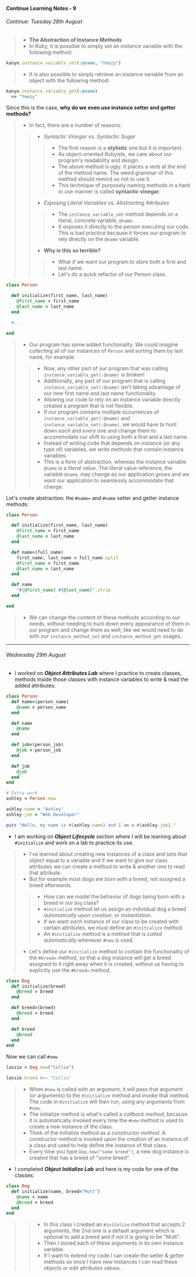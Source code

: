 #### Continue Learning Notes - 9

###### Continue: Tuesday 28th August

>* __The Abstraction of Instance Methods__
>* In Ruby, it is possible to simply set an instance variable with the following method:
```Ruby
kanye.instance_variable_set(:@name, "Yeezy")
```
>* It is also possible to simply retrieve an instance variable from an object with the following method:
```Ruby
kanye.instance_variable_get(:@name)
  => "Yeezy"
```
Since this is the case, __why do we even use instance setter and getter methods?__

>* In fact, there are a number of reasons:
>>* *Syntactic Vinegar* vs. *Syntactic Sugar*
>>>* The first reason is a __stylistic__ one but it is important.
>>>* As object-oriented Rubyists, we care about our program's readability and design.
>>>* The above method is ugly. It places a verb at the end of the method name. The weird grammar of this method should remind us not to use it.
>>>* This technique of purposely naming methods in a hard to use manner is called __syntactic vinegar__.
>>* *Exposing Literal Variables* vs. *Abstracting Attributes*
>>>* The `instance_variable_set` method depends on a literal, concrete variable, `@name`.
>>>* It exposes it directly to the person executing our code. This is bad practice because it forces our program to rely directly on the `@name` variable.
>>* __Why is this so terrible?__
>>>* What if we want our program to store both a first and last name.
>>>* Let's do a quick refactor of our Person class.

```Ruby
class Person

  def initialize(first_name, last_name)
    @first_name = first_name
    @last_name = last_name
  end

  #...

end
```
>* Our program has some added functionality. We could imagine collecting all of our instances of `Person` and sorting them by last name, for example.
>>* Now, any other part of our program that was calling `instance_variable_get(:@name)` is broken!
>>* Additionally, any part of our program that is calling `instance_variable_set(:@name)` isn't taking advantage of our new first name and last name functionality.
>>* Allowing our code to rely on an instance variable directly created a program that is not flexible.
>>* If our program contains multiple occurrences of `instance_variable_get(:@name)` and `instance_variable_set(:@name)`, we would have to hunt down *each* and *every* one and change them to accommodate our shift to using both a first and a last name.
>>* Instead of writing code that depends on instance (or any type of) variables, we *write methods* that contain instance variables.
>>* This is a form of abstraction, whereas the instance variable `@name` is a *literal value*. The literal value reference, the variable `@name`, may change as our application grows and we want our application to seamlessly accommodate that change.

Let's create abstraction: the `#name=` and `#name` setter and getter instance methods:
```Ruby
class Person

  def initialize(first_name, last_name)
    @first_name = first_name
    @last_name = last_name
  end

  def name=(full_name)
    first_name, last_name = full_name.split
    @first_name = first_name
    @last_name = last_name
  end

  def name
    "#{@first_name} #{@last_name}".strip
  end

end
```
>* We can change the content of these methods according to our needs, without needing to hunt down every appearance of them in our program and change them as well, like we would need to do with our `instance_method_set` and `instance_method_get` usages.

---

###### Wednesday 29th August
+ I worked on *__Object Attributes Lab__* where I practice to create classes, methods inside those classes with instance variables to write & read the added attributes.

```Ruby
class Person
  def name=(person_name)
    @name = person_name
  end

  def name
    @name
  end

  def job=(person_job)
    @job = person_job
  end

  def job
    @job
  end
end

# Extra work
ashley = Person.new

ashley.name = "Ashley"
ashley.job = "Web Developer"

puts "Hello, my name is #{ashley.name} and I am a #{ashley.job}."
```
+ I am working on *__Object Lifecycle__*
section where I will be learning about `#initialize` and work on a lab to practice its use.
>* I've learned about creating new instances of a class and sets that object equal to a variable and if we want to give our class attributes we can create a method to write & another one to read that attribute.
>* But for example most dogs are born with a breed, not assigned a breed afterwards.
>>* How can we model the behavior of dogs being born with a breed in our `Dog` class?
>>* `#initialize` method let us assign an individual dog a breed *automatically upon creation*, or *instantiation*.
>>* If we want *each* instance of our class to be created with certain attributes, we must define an `#initialize` method.
>>* An `#initialize` method is a method that is *called automatically* whenever `#new` is used.
>* Let's define our `#initialize` method to contain the functionality of the `#breed=` method, so that a dog instance will get a breed assigned to it right away when it is created, without us having to explicitly use the `#breed=` method.

```Ruby
class Dog
  def initialize(breed)
    @breed = breed
  end

  def breed=(breed)
    @breed = breed
  end

  def breed
    @breed
  end
end
```
Now we can call `#new`

```Ruby
lassie = Dog.new("Collie")

lassie.breed #=> "Collie"
```
>* When `#new` is called with an argument, it will pass that argument (or arguments) to the `#initialize` method and invoke that method. The code in `#initialize` will then run, using any arguments from `#new`.
>* The initialize method is what's called a *callback method*, because it is automatically invoked every time the `#new` method is used to create a new instance of the class.
>* Think of the initialize method as a *constructor method*. A constructor method is invoked upon the creation of an instance of a class and used to help define the instance of that class.
>* Every time you type `Dog.new("some breed")`, a new dog instance is created that has a breed of "some breed".

+ I completed *__Object Initialize Lab__* and here is my code for one of the classes:

```Ruby
class Dog
  def initialize(name, breed="Mutt")
    @name = name
    @breed = breed
  end
end
```
>>* In this class I created an `#initalize` method that accepts 2 arguments, the 2nd one is a default argument which is optional to add a breed and if not it is going to be "Mutt".
>>* Then I stored each of these arguments in its own instance variable.
>>* If I want to extend my code I can create the setter & getter methods so once I have new instances I can read these objects or edit attributes values.
